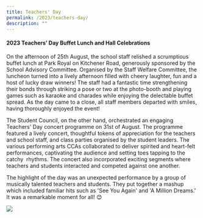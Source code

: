 ```yaml
---
title: Teachers' Day
permalink: /2023/teachers-day/
description: ""
---
```

<h4>2023 Teachers’ Day Buffet Lunch and Hall Celebrations</h4>

<p>On the afternoon of 25th August, the school staff relished a scrumptious buffet lunch at Park Royal on Kitchener Road, generously sponsored by the School Advisory Committee. Organised by the Staff Welfare Committee, the luncheon turned into a lively afternoon filled with cheery laughter, fun and a host of lucky draw winners! The staff had a fantastic time strengthening their bonds through striking a pose or two at the photo-booth and playing games such as karaoke and charades while enjoying the delectable buffet spread. As the day came to a close, all staff members departed with smiles, having thoroughly enjoyed the event!

The Student Council, on the other hand, orchestrated an engaging Teachers' Day concert programme on 31st of August. The programme featured a lively concert, thoughtful tokens of appreciation for the teachers and school staff, and class parties organised by the student leaders. The various performing arts CCAs collaborated to deliver spirited and heart-felt performances, captivating the audience and setting toes tapping to the catchy &nbsp;rhythms. The concert also incorporated exciting segments where teachers and students interacted and competed against one another.

The highlight of the day was an unexpected performance by a group of musically talented teachers and students. They put together a mashup which included familiar hits such as 'See You Again' and 'A Million Dreams.' It was a remarkable moment for all! 😊</p>

<img align="center" src="/images/Events/2023/Teachers Day/happy teachers’ day.png">